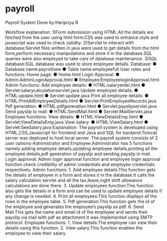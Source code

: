 # payroll

Payroll System
Done by:Haripriya R

  Workflow explanation:
      1)Form submission using HTML:All the details are fetched from the user using
      html form.CSS was used to enhance style and javascript was used to check
      validity.
      2)Servlet to interact with database:Servlet files written in java were used to get
      details from the html form,perform necessary manipulations and store it in the
      database.SQL queries were also employed to take care of database maintenance.
      3)SQL database:SQL database was used to store employee details.
  Database:
      ● Database name:payrollnew
      ● Table name:employeefull
  User roles and functions:
    Home page:
      ● Home.html
    Login Approval:
      ● Admin:AdminLoginApproval.html
      ● Employee:EmployeeloginApproval.html
    Admin functions:
      Add employee details:
        ● HTML:salaryenter.html
        ● Servlet:salarycalculationservlet.java
      Update employee details:
        ● HTML:update.html
        ● Servlet:update.java
      Print all employee details:
        ● HTML:PrintAllEmployeeDetails.html
        ● Servlet:PrintEmployeeRecords.java
      Pdf generation:
        ● HTML:pdfgeneration.html
        ● Servlet:payslipservlet.java
      Send payslip to mail:
        ● HTML:SendMail.html
        ● Servlet:MailServlet.java
    Employee functions:
      View details:
        ● HTML:ViewDetailsEmp.html
        ● Servlet:ViewDetailsEmp.java
      View salary:
        ● HTML:ViewSalary.html
        ● Servlet:SeeSalary.java
  Explanation:
    The payroll system is developed using HTML,CSS,Javascript for frontend and Java and SQL for backend.Tomcat server was deployed to host local server.
    The payroll system consists of 2 user options-Administrator and Employee.Administrator has 5 functions namely adding employee details,updating employee
    details,printing all the employee details,pdf generation of payslip and sending payslip in mail.
  Login approval:
    Admin login approval function and employee login approval function check credibility of admin credentials and employee credentials respectively.
  Admin functions:
    1. Add employee details:This function gets the details of employee in a form and stores it in the database.It calls the salary calculation servlet and all the
       tax,leave,night shift allowance calculations are done there.
    3. Update employees function:This function also gets the details in a form and can be used to update employee details if any change is needed.
    4. Print all employees:This function displays all the rows in the employee table.
    5. Pdf generation:This function gets the id of the employee and generates the employee’s payslip as pdf.
    6. Send Mail:This gets the name and email id of the employee and sends their payslip via mail with pdf as attachment.It was implemented using SMTP protocol.
  Employee functions:
    1. View details:The employee can view their details using this function.
    2. View salary:This function enables the employee to view their salary.
